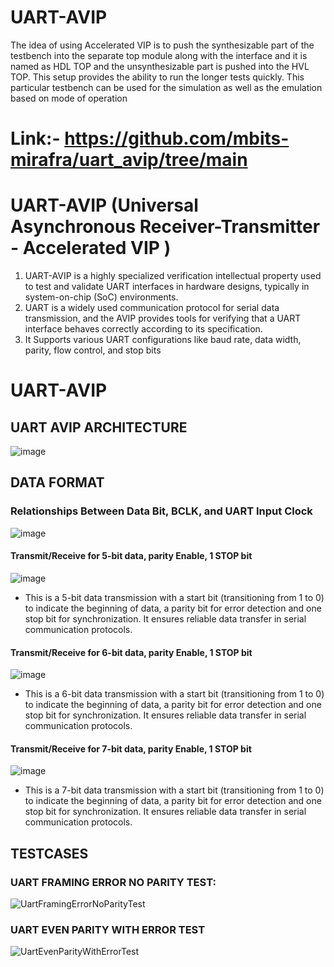 # UART-AVIP
The idea of using Accelerated VIP is to push the synthesizable part of the testbench into the separate top module along with the interface and it is named as HDL TOP and the unsynthesizable part is pushed into the HVL TOP. This setup provides the ability to run the longer tests quickly. This particular testbench can be used for the simulation as well as the emulation based on mode of operation

Link:- https://github.com/mbits-mirafra/uart_avip/tree/main
====
UART-AVIP (Universal Asynchronous Receiver-Transmitter - Accelerated VIP )
====
1. UART-AVIP is a highly specialized verification intellectual property used to test and validate UART interfaces in hardware designs, typically in system-on-chip (SoC) environments.
2. UART is a widely used communication protocol for serial data transmission, and the AVIP provides tools for verifying that a UART interface behaves correctly according to its specification.
3. It Supports various UART configurations like baud rate, data width, parity, flow control, and stop bits

# UART-AVIP
## UART AVIP ARCHITECTURE
![image](https://github.com/user-attachments/assets/7a37a021-88ac-4cbf-a1aa-09490f3d0837)
## DATA FORMAT
### Relationships Between Data Bit, BCLK, and UART Input Clock
![image](https://github.com/user-attachments/assets/990c8768-5e1e-45a2-ad59-1b2fac04e0c7)

#### Transmit/Receive for 5-bit data, parity Enable, 1 STOP bit
![image](https://github.com/user-attachments/assets/a7de8322-91fb-4bad-aec5-432e1b99f659)

- This is a 5-bit data transmission with a  start bit  (transitioning from 1 to 0) to indicate the beginning of data, a parity bit for error detection and one stop bit for synchronization. It ensures reliable data transfer in serial communication protocols.

#### Transmit/Receive for 6-bit data, parity Enable, 1 STOP bit
![image](https://github.com/user-attachments/assets/073ff532-01d3-444a-81c2-45631dcad368)

- This is a 6-bit data transmission with a  start bit  (transitioning from 1 to 0) to indicate the beginning of data, a parity bit for error detection and one stop bit for synchronization. It ensures reliable data transfer in serial communication protocols.

#### Transmit/Receive for 7-bit data, parity Enable, 1 STOP bit
![image](https://github.com/user-attachments/assets/ae27f986-4478-474d-aa27-a3bd2729f5da)

- This is a 7-bit data transmission with a  start bit  (transitioning from 1 to 0) to indicate the beginning of data, a parity bit for error detection and one stop bit for synchronization. It ensures reliable data transfer in serial communication protocols.

## TESTCASES
### UART FRAMING ERROR NO PARITY TEST:
![UartFramingErrorNoParityTest](https://github.com/user-attachments/assets/370929bc-2709-44a6-9b83-62cd772edf59)

### UART EVEN PARITY WITH ERROR TEST
![UartEvenParityWithErrorTest](https://github.com/user-attachments/assets/1272fd9e-49c8-4007-a20a-24d5d54c218c)


